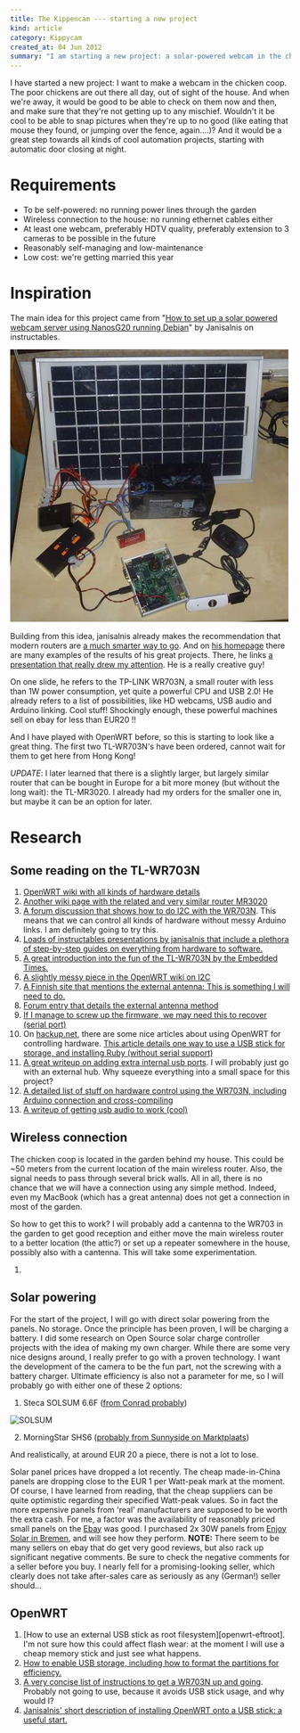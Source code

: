 ```yaml
--- 
title: The Kippencam --- starting a new project
kind: article
category: Kippycam
created_at: 04 Jun 2012
summary: "I am starting a new project: a solar-powered webcam in the chicken coop."
---
```


I have started a new project: I want to make a webcam in the chicken coop. The poor chickens are out there all day, out of sight of the house. And when we're away, it would be good to be able to check on them now and then, and make sure that they're not getting up to any mischief. Wouldn't it be cool to be able to snap pictures when they're up to no good (like eating that mouse they found, or jumping over the fence, again....)? And it would be a great step towards all kinds of cool automation projects, starting with automatic door closing at night.

Requirements
============

- To be self-powered: no running power lines through the garden
- Wireless connection to the house: no running ethernet cables either
- At least one webcam, preferably HDTV quality, preferably extension to 3 cameras to be possible in the future
- Reasonably self-managing and low-maintenance
- Low cost: we're getting married this year

# Inspiration #


The main idea for this project came from "[How to set up a solar powered webcam server using NanosG20 running Debian][NanosCam]" by Janisalnis on instructables. 

![Picture of Janisalnis' setup](janisalnis.jpg "This is how his project looked when he wrote about it")

Building from this idea, janisalnis already makes the recommendation that modern routers are [a much smarter way to go][salnis-router]. And on [his homepage][salnis-home] there are many examples of the results of his great projects. There, he links [a presentation that really drew my attention][salnis-pres]. He is a really creative guy!

On one slide, he refers to the TP-LINK WR703N, a small router with less than 1W power consumption, yet quite a powerful CPU and USB 2.0! He already refers to a list of possibilities, like HD webcams, USB audio and Arduino linking. Cool stuff! Shockingly enough, these powerful machines sell on ebay for less than EUR20 !!

And I have played with OpenWRT before, so this is starting to look like a great thing. The first two TL-WR703N's have been ordered, cannot wait for them to get here from Hong Kong!

*UPDATE*: I later learned that there is a slightly larger, but largely similar router that can be bought in Europe for a bit more money (but without the long wait): the TL-MR3020. I already had my orders for the smaller one in, but maybe it can be an option for later.

# Research #

## Some reading on the TL-WR703N ##

1. [OpenWRT wiki with all kinds of hardware details][wr703-wiki]
2. [Another wiki page with the related and very similar router MR3020][mr3020-wiki]
3. [A forum discussion that shows how to do I2C with the WR703N][wr703-i2c]. This means that we can control all kinds of hardware without messy Arduino links. I am definitely going to try this.
4. [Loads of instructables presentations by janisalnis that include a plethora of step-by-step guides on everything from hardware to software.][salnis-instr]
5. [A great introduction into the fun of the TL-WR703N by the Embedded Times.][wr703-embtimes]
6. [A slightly messy piece in the OpenWRT wiki on I2C][i2c-wiki]
7. [A Finnish site that mentions the external antenna: This is something I will need to do.][laakkonen]
8. [Forum entry that details the external antenna method][wr703-extant]
9. [If I manage to screw up the firmware, we may need this to recover (serial port)][wr703-serial]
10. On [hackup.net](http://www.hackup.net), there are some nice articles about using OpenWRT for controlling hardware. [This article details one way to use a USB stick for storage, and installing Ruby (without serial support)][hackup-ruby]
11. [A great writeup on adding extra internal usb ports][wr703-usbhub]. I will probably just go with an external hub. Why squeeze everything into a small space for this project?
12. [A detailed list of stuff on hardware control using the WR703N, including Arduino connection and cross-compiling][wr703-ace]
13. [A writeup of getting usb audio to work (cool)][wr703-audio]


## Wireless connection ##

The chicken coop is located in the garden behind my house. This could be ~50 meters from the current location of the main wireless router. Also, the signal needs to pass through several brick walls. All in all, there is no chance that we will have a connection using any simple method. Indeed, even my MacBook (which has a great antenna) does not get a connection in most of the garden. 

So how to get this to work? I will probably add a cantenna to the WR703 in the garden to get good reception and either move the main wireless router to a better location (the attic?) or set up a repeater somewhere in the house, possibly also with a cantenna. This will take some experimentation.

1. 

## Solar powering ##

For the start of the project, I will go with direct solar powering from the panels. No storage. Once the principle has been proven, I will be charging a battery. I did some research on Open Source solar charge controller projects with the idea of making my own charger. While there are some very nice designs around, I really prefer to go with a proven technology. I want the development of the camera to be the fun part, not the screwing with a battery charger. Ultimate efficiency is also not a parameter for me, so I will probably go with either one of these 2 options:

1. Steca SOLSUM 6.6F ([from Conrad probably][conrad-solsum])

![SOLSUM](http://steca.de/data/media/26/2628_231x315_SolsumF_72dpi_315px.jpg)

2. MorningStar SHS6 ([probably from Sunnyside on Marktplaats][sunnyside])

And realistically, at around EUR 20 a piece, there is not a lot to lose.

Solar panel prices have dropped a lot recently. The cheap made-in-China panels are dropping close to the EUR 1 per Watt-peak mark at the moment. Of course, I have learned from reading, that the cheap suppliers can be quite optimistic regarding their specified Watt-peak values. So in fact the more expensive panels from 'real' manufacturers are supposed to be worth the extra cash. For me, a factor was the availability of reasonably priced small panels on the [Ebay](http://www.ebay.de) was good. I purchased 2x 30W panels from [Enjoy Solar in Bremen][enjoysolar], and will see how they perform. **NOTE:** There seem to be many sellers on ebay that do get very good reviews, but also rack up significant negative comments. Be sure to check the negative comments for a seller before you buy. I nearly fell for a promising-looking seller, which clearly does not take after-sales care as seriously as any (German!) seller should...

## OpenWRT ##

1. [How to use an external USB stick as root filesystem][openwrt-eftroot]. I'm not sure how this could affect flash wear: at the moment I will use a cheap memory stick and just see what happens.
2. [How to enable USB storage, including how to format the partitions for efficiency.][openwrt-usbstor]
3. [A very concise list of instructions to get a WR703N up and going][minipwner]. Probably not going to use, because it avoids USB stick usage, and why would I?
4. [Janisalnis' short description of installing OpenWRT onto a USB stick: a useful start.][salnis-openwrt-usb]





[NanosCam]: <http://www.instructables.com/id/How-to-set-up-a-solar-powered-webcam-server-using-/>
[salnis-router]: http://www.instructables.com/id/How-to-set-up-home-data-server-using-OpenWRT-on-Li/
[salnis-home]: http://barbara320.gotdns.com/
[salnis-pres]: http://www.slideshare.net/JanisAlnis/home-automation-12979616
[wr703-wiki]: http://wiki.openwrt.org/toh/tp-link/tl-wr703n
[mr3020-wiki]: http://wiki.openwrt.org/toh/tp-link/tl-mr3020
[wr703-i2c]: https://forum.openwrt.org/viewtopic.php?id=36471
[salnis-instr]: http://www.instructables.com/member/janisalnis/
[wr703-embtimes]: http://embeddedtimes.blogspot.nl/2011/09/tp-link-tl-wr703n-tiny-linux-capable.html
[i2c-wiki]: http://wiki.openwrt.org/doku.php?id=oldwiki:port.i2c
[laakkonen]: http://laakkonen.dy.fi/projektit/tl-wr703n/
[wr703-extant]: https://forum.openwrt.org/viewtopic.php?id=34580
[wr703-serial]: http://wiki.villagetelco.org/index.php?title=Building_a_Serial_Port_for_TL-WR703N
[hackup-ruby]: http://www.hackup.net/2012/01/openwrt-and-scripting-languages-part-1/#more-358
[wr703-usbhub]: https://forum.openwrt.org/viewtopic.php?pid=156142
[wr703-ace]: http://wiki.acemonstertoys.org/Tp-link_router
[wr703-audio]: https://forum.openwrt.org/viewtopic.php?pid=125196#p125196
[openwrt-extroot]:  http://wiki.openwrt.org/doc/howto/extroot
[openwrt-usbstor]: http://wiki.openwrt.org/doc/howto/usb.storage
[minipwner]: http://www.minipwner.com/index.php/minipwner-build
[salnis-openwrt-usb]: http://www.instructables.com/files/orig/F0M/V4MW/H2MYLKL9/F0MV4MWH2MYLKL9.txt
[conrad-solsum]: http://www.conrad.nl/ce/nl/product/110678?WT.mc_id=mpfeed&insert=8T
[sunnyside]: http://hobby.marktplaats.nl/elektronica-componenten/544588648-steca-en-morningstar-laadregelaars-accu-zonnepaneel.html?return=eJwljEsKwzAMRO8SSJb%2BNF0UB1PSm5jYxSb%2BiEihpaV3r0JW8540jDPafJNRExp9vZkOg9uWOEUiMFKuDUIVxW0rQXaOUNQsz4qACPd3tnrwaKn149yPD5%2FOzMT5ScCIT48smhGOq2Io%2FJjrXsKWFtb1xYot417YGh4jlwFgt2ogtLqbfn%2FEGzUB&df=1&fta=eNpFkEluwzAMRe%2BihdcaPVDwFXoFg4rsVKgcC6GcCA1y98pG0e4eOP0HInTwIuiB7fc4PTASswSdBFbiKBpPY97A%2BgA2ZvgOydLiCYRNGbhdE9z2db6Hi%2F16Am2R9tVuFEA2Ke0jbzKN4ringSW8zsyGukqggAV%2FBgnRAlPOaY%2B6LxUUN0NXpOi9QrdU6BwXvS6St9pw1deKM4tCc4CuI0MF7YWY64wY3CCxLX8HJfetMgordOai2v%2BIM7x65C2hpynOt2v%2BPPxkbQzAVizToVwt%2FelcP4JPZj9%2B8cEsAofX%2B%2F0DyKNhYA%3D%3D&fta_ind=12&fs=1
[enjoysolar]: http://myworld.ebay.de/enjoysolarshop/